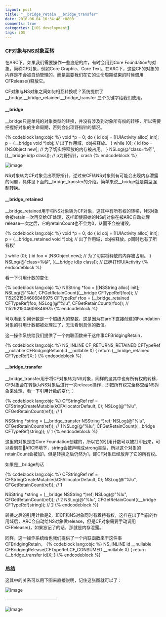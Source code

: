 ```yaml
---
layout: post
title: "__bridge_retain __bridge_transfer"
date: 2016-06-04 16:34:46 +0800
comments: true
categories: [iOS development]
tags: iOS
---
```


### CF对象与NS对象互转

在ARC下，如果我们需要操作一些底层的库，有时会用到Core Foundation的对象，简称CF对象，例如Core Graphic、Core Text。在ARC下，这些CF的对象的内存是不会被自动管理的，而是需要我们在它的生命周期结束的时候调用CFRelease()释放它。

CF对象与NS对象之间如何相互转换呢？系统提供了__bridge,__bridge_retained,__bridge_transfer 三个关键字给我们使用。

<!-- More -->

#### __bridge

__bridge只是单纯的对象类型的转换，并没有涉及到对象所有权的转移，所以需要把握好对象的生命周期，否则会出项野指针的情况。

{% codeblock lang:objc %}
void *p = 0;
do {
    id obj = [[UIActivity alloc] init];
    p = (__bridge void *)obj;  // 出了作用域，obj被释放。
} while (0);
{
    id foo = [NSObject new];  // 为了切实将释放的内存被占用。
}
NSLog(@"class=%@", [(__bridge id)p class]);  // p为野指针，crash
{% endcodeblock %}

![image](http://i3.buimg.com/4dab14936f590b88.jpg)

NS对象转为CF对象会出项野指针，逆过来CF转NS对象则有可能会出现内存泄露的问题，具体见下面的__bridge_transfer的介绍。简单来说__bridge就是类型强制转换。


#### __bridge_retained

__bridge_retained用于将NS对象转为CF对象，这其中有所有权的转移，NS对象会被retain一次再交给CF处理，这样即使原始的NS的对象在被ARC自动处理release一次之后，它的retainCount也不会为0，从而不会被销毁。

{% codeblock lang:objc %}
void *p = 0;
do {
    id obj = [[UIActivity alloc] init];
    p = (__bridge_retained void *)obj;  // 出了作用域，obj被释放。p同时也有了所有权’

} while (0);
{
    id foo = [NSObject new];  // 为了切实将释放的内存被占用。
}
NSLog(@"class=%@", [(__bridge id)p class]);  // 正确打印UIActivity
{% endcodeblock %}

看一下引用计数的变化

{% codeblock lang:objc %}
NSString *foo = [[NSString alloc] init];
NSLog(@"%lu", CFGetRetainCount((__bridge CFTypeRef)foo)); // 1152921504606846975
CFTypeRef rfoo = (__bridge_retained CFTypeRef)foo;
NSLog(@"%lu", CFGetRetainCount(rfoo)); // 1152921504606846975
{% endcodeblock %}

可以看到引用计数是一个超级大的整数，这是因为在arc下直接创建的Foundation对象的引用计数都被处理过了，无法看到具体的数值。

这一操作系统给我们提供了一个内联函数来干这件事CFBridgingRetain，

{% codeblock lang:objc %}
NS_INLINE CF_RETURNS_RETAINED CFTypeRef __nullable CFBridgingRetain(id __nullable X) {
    return (__bridge_retained CFTypeRef)X;
}
{% endcodeblock %}


#### __bridge_transfer

__bridge_transfer用于将CF对象转为NS对象，同样的这其中也有所有权的转移，CF对象会在转换为NS对象后进行一次release操作，即把所有权完全移交给NS对象来处理，看一下引用计数的变化：

{% codeblock lang:objc %}
CFStringRef ref = CFStringCreateMutable(kCFAllocatorDefault, 0);
NSLog(@"%lu", CFGetRetainCount(ref)); // 1
        
NSString *string = (__bridge_transfer NSString *)ref;
NSLog(@"%lu", CFGetRetainCount(ref));  // 1
NSLog(@"%lu", CFGetRetainCount((__bridge CFTypeRef)string)); // 1
{% endcodeblock %}

这里的对象是由Core Foundation创建的，所以它的引用计数可以被打印出来，可以看到在ARC环境下，string会被声明成strong类型，所以这个对象的retainCount会被加1，但是转换之后仍然为1，即CF对象已经放弃了它的所有权。

如果是__bridge的话

{% codeblock lang:objc %}
CFStringRef ref = CFStringCreateMutable(kCFAllocatorDefault, 0);
NSLog(@"%lu", CFGetRetainCount(ref)); // 1
        
NSString *string = (__bridge NSString *)ref;
NSLog(@"%lu", CFGetRetainCount(ref));  // 2
NSLog(@"%lu", CFGetRetainCount((__bridge CFTypeRef)string)); // 2
{% endcodeblock %}

转换之后的引用计数是2，即CF和NS对象同时有着持有权，这样在出了当前的作用域后，ARC会自动给NS对象做release，但是CF对象需要手动调用CFRelease()，如果忘记了的话，那就是内存泄露。

同样，这一操作系统给也我们提供了一个内联函数来干这件事CFBridgingRetain，
{% codeblock lang:objc %}
NS_INLINE id __nullable CFBridgingRelease(CFTypeRef CF_CONSUMED __nullable X) {
    return (__bridge_transfer id)X;
}
{% endcodeblock %}

### 总结
这其中的关系可以用下图来直接说明，记住这张图就可以了：

![Image](http://i4.buimg.com/bb1f63613160279c.jpg)

————————————

![Image](http://i4.buimg.com/ccadbd99b4316844.jpg)
